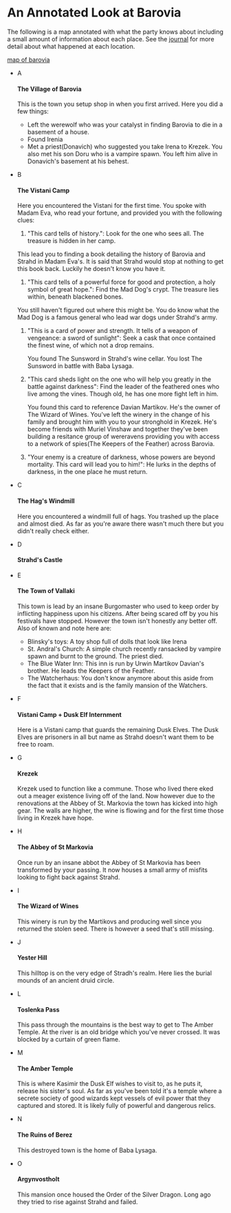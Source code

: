 # An Annotated Look at Barovia

The following is a map annotated with what the party knows about including a small amount of information about each
place. See the [journal]() for more detail about what happened at each location.

[map of barovia](barovia.jpg)


- A
  #### The Village of Barovia
  This is the town you setup shop in when you first arrived. Here you did a few things:
  - Left the werewolf who was your catalyst in finding Barovia to die in a basement of a house.
  - Found Irenia
  - Met a priest(Donavich) who suggested you take Irena to Krezek. You also met his son Doru who is a vampire spawn. You
    left him alive in Donavich's basement at his behest.
- B
  #### The Vistani Camp
  Here you encountered the Vistani for the first time. You spoke with Madam Eva, who read your fortune, and provided you
  with the following clues:
  1. "This card tells of history.": Look for the one who sees all. The treasure is hidden in her camp.

    This lead you to finding a book detailing the history of Barovia and Strahd in Madam Eva's. It is said that Strahd
    would stop at nothing to get this book back. Luckily he doesn't know you have it.

  1. "This card tells of a powerful force for good and protection, a holy symbol of great hope.": Find the Mad Dog's
     crypt. The treasure lies within, beneath blackened bones.
      
    You still haven't figured out where this might be. You do know what the Mad Dog is a famous general who lead war
    dogs under Strahd's army.

  1. "This is a card of power and strength. It tells of a weapon of vengeance: a sword of sunlight": Seek a cask that
     once contained the finest wine, of which not a drop remains.

     You found The Sunsword in Strahd's wine cellar. You lost The Sunsword in battle with Baba Lysaga.

  1. "This card sheds light on the one who will help you greatly in the battle against darkness": Find the leader of the
     feathered ones who live among the vines. Though old, he has one more fight left in him.

     You found this card to reference Davian Martikov. He's the owner of The Wizard of Wines. You've left the winery in
     the change of his family and brought him with you to your stronghold in Krezek. He's become friends with Muriel
     Vinshaw and together they've been building a resitance group of wereravens providing you with access
     to a network of spies(The Keepers of the Feather) across Barovia.

  1. "Your enemy is a creature of darkness, whose powers are beyond mortality. This card will lead you to him!": He
     lurks in the depths of darkness, in the one place he must return.

- C
  #### The Hag's Windmill
  Here you encountered a windmill full of hags. You trashed up the place and almost died. As far as you're aware there
  wasn't much there but you didn't really check either.

- D
  #### Strahd's Castle

- E
  #### The Town of Vallaki
  This town is lead by an insane Burgomaster who used to keep order by inflicting happiness upon his citizens. After
  being scared off by you his festivals have stopped. However the town isn't honestly any better off. Also of known and note here
  are:
  - Blinsky's toys: A toy shop full of dolls that look like Irena
  - St. Andral's Church: A simple church recently ransacked by vampire spawn and burnt to the ground. The priest died.
  - The Blue Water Inn: This inn is run by Urwin Martikov Davian's brother. He leads the Keepers of the Feather.
  - The Watcherhaus: You don't know anymore about this aside from the fact that it exists and is the family mansion of
    the Watchers.

- F
  #### Vistani Camp + Dusk Elf Internment
  Here is a Vistani camp that guards the remaining Dusk Elves. The Dusk Elves are prisoners in all but name as Strahd
  doesn't want them to be free to roam.

- G
  #### Krezek
  Krezek used to function like a commune. Those who lived there eked out a meager existence living off of the land. Now
  however due to the renovations at the Abbey of St. Markovia the town has kicked into high gear. The walls
  are higher, the wine is flowing and for the first time those living in Krezek have hope.

- H
  #### The Abbey of St Markovia
  Once run by an insane abbot the Abbey of St Markovia has been transformed by your passing. It now houses a small army
  of misfits looking to fight back against Strahd.

- I
  #### The Wizard of Wines
  This winery is run by the Martikovs and producing well since you returned the stolen seed. There is however a seed
  that's still missing.

- J
  #### Yester Hill
  This hilltop is on the very edge of Stradh's realm. Here lies the burial mounds of an ancient druid circle.

- L
  #### Toslenka Pass
  This pass through the mountains is the best way to get to The Amber Temple. At the river is an old bridge which you've
  never crossed. It was blocked by a curtain of green flame.

- M
  #### The Amber Temple
  This is where Kasimir the Dusk Elf wishes to visit to, as he puts it, release his sister's soul. As far as you've been
  told it's a temple where a secrete society of good wizards kept vessels of evil power that they captured and stored.
  It is likely fully of powerful and dangerous relics.

- N
  #### The Ruins of Berez
  This destroyed town is the home of Baba Lysaga.

- O
  #### Argynvostholt
  This mansion once housed the Order of the Silver Dragon. Long ago they tried to rise against Strahd and failed.

